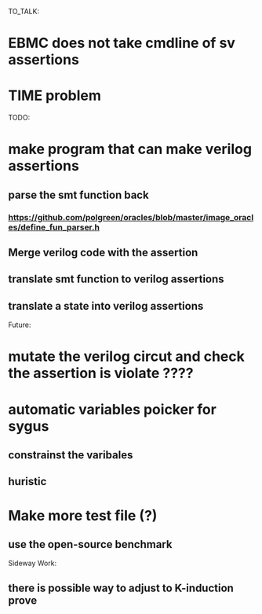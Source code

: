 TO_TALK:
# EBMC does not take cmdline of sv assertions
# TIME problem

TODO:
# make program that can make verilog assertions

## parse the smt function back
### https://github.com/polgreen/oracles/blob/master/image_oracles/define_fun_parser.h

## Merge verilog code with the assertion

## translate smt function to verilog assertions
## translate a state into verilog assertions

Future:

# mutate the verilog circut and check the assertion is violate ????

# automatic variables poicker for sygus
## constrainst the varibales
## huristic

# Make more test file (?)
## use the open-source benchmark


Sideway Work: 
## there is possible way to adjust to K-induction prove

